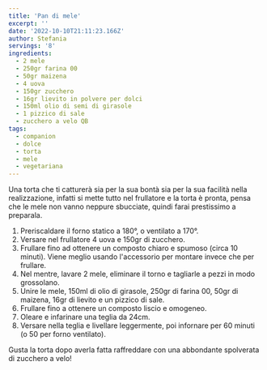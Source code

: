 ```yaml
---
title: 'Pan di mele'
excerpt: ''
date: '2022-10-10T21:11:23.166Z'
author: Stefania
servings: '8'
ingredients:
  - 2 mele
  - 250gr farina 00
  - 50gr maizena
  - 4 uova
  - 150gr zucchero
  - 16gr lievito in polvere per dolci
  - 150ml olio di semi di girasole
  - 1 pizzico di sale
  - zucchero a velo QB
tags:
  - companion
  - dolce
  - torta
  - mele
  - vegetariana
---
```


Una torta che ti catturerà sia per la sua bontà sia per la sua facilità nella realizzazione, infatti si mette tutto nel frullatore e la torta è pronta, pensa che le mele non vanno neppure sbucciate, quindi farai prestissimo a preparala.

1. Preriscaldare il forno statico a 180°, o ventilato a 170°.
2. Versare nel frullatore 4 uova e 150gr di zucchero.
3. Frullare fino ad ottenere un composto chiaro e spumoso (circa 10 minuti). Viene meglio usando l'accessorio per montare invece che per frullare.
4. Nel mentre, lavare 2 mele, eliminare il torno e tagliarle a pezzi in modo grossolano.
5. Unire le mele, 150ml di olio di girasole, 250gr di farina 00, 50gr di maizena, 16gr di lievito e un pizzico di sale.
6. Frullare fino a ottenere un composto liscio e omogeneo.
7. Oleare e infarinare una teglia da 24cm.
8. Versare nella teglia e livellare leggermente, poi infornare per 60 minuti (o 50 per forno ventilato).

Gusta la torta dopo averla fatta raffreddare con una abbondante spolverata di zucchero a velo!
